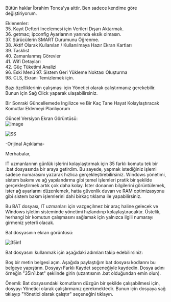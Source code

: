 Bütün haklar İbrahim Tonca'ya aittir. Ben sadece kendime göre değiştiriyorum.

Eklenenler:<br />
35. Kayıt Defteri Incelemesi için Verileri Dışarı Aktarmak. <br />
36. getmac; ipconfig Ayarlarının yanında eksik olmasın. <br />
37. Sürücülerin SMART Durumunu Öğrenme.  <br />
38. Aktif Olarak Kullanılan / Kullanılmaya Hazır Ekran Kartları <br />
39. Tasklist <br />
40. Zamanlanmış Görevler  <br />
41. Wifi Detayları <br />
42. Güç Tüketimi Analizi <br />
96. Eski Menü
97. Sistem Geri Yükleme Noktası Oluşturma <br />
98. CLS, Ekranı Temizlemek için. <br />

Bazı özelliklerinin çalışması için Yönetici olarak çalıştırmanız gerekebilir. Bunun için Sağ Click yaparak ulaşabilirsiniz. <br />

Bir Sonraki Güncellemede Ingilizce ve Bir Kaç Tane Hayat Kolaylaştıracak Komutlar Eklemeyi Planlıyorum<br />

Güncel Versiyon Ekran Görüntüsü:<br />
![image](https://github.com/user-attachments/assets/0460723f-06c9-4100-b170-03617c28baea)

![SS](https://github.com/user-attachments/assets/f1654d81-b202-4ba5-b76c-bd4d6c81f9e4)


-Orijinal Açıklama-

Merhabalar,

IT uzmanlarının günlük işlerini kolaylaştırmak için 35 farklı komutu tek bir .bat dosyasında bir araya getirdim. Bu sayede, yapmak istediğiniz işlemi sadece numarasını yazarak hızlıca gerçekleştirebilirsiniz. Windows yönetimi, sistem bakımı ve ağ yapılandırma gibi temel işlemleri pratik bir şekilde gerçekleştirmek artık çok daha kolay. İster donanım bilgilerini görüntülemek, ister ağ ayarlarını düzenlemek, hatta güvenlik duvarı ve RAM optimizasyonu gibi sistem bakım işlemlerini dahi birkaç tıklama ile yapabilirsiniz.

Bu BAT dosyası, IT uzmanları için vazgeçilmez bir araç haline gelecek ve Windows işletim sisteminde yönetimi hızlandırıp kolaylaştıracaktır. Üstelik, herhangi bir komutun çalışmasını sağlamak için yalnızca ilgili numarayı girmeniz yeterli olacak.

Bat dosyasının ekran görüntüsü:

![35in1](https://github.com/user-attachments/assets/0f66c903-9285-4ee0-85ab-3bbec321855e)

Bat dosyasını kullanmak için aşağıdaki adımları takip edebilirsiniz:

Boş bir metin belgesi açın.
Aşağıda paylaştığım bat dosyası kodlarını bu belgeye yapıştırın.
Dosyayı Farklı Kaydet seçeneğiyle kaydedin.
Dosya adını örneğin "35in1.bat" şeklinde girin (uzantısının .bat olduğundan emin olun).

Önemli: Bat dosyasındaki komutların düzgün bir şekilde çalışabilmesi için, dosyayı Yönetici olarak çalıştırmanız gerekmektedir. Bunun için dosyaya sağ tıklayıp "Yönetici olarak çalıştır" seçeneğini tıklayın.
